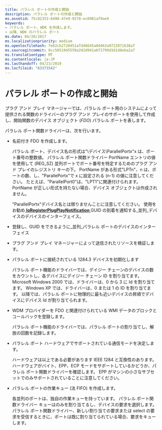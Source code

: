 ```yaml
---
title: パラレル ポートの作成と開始
description: パラレル ポートの作成と開始
ms.assetid: 75c82353-6490-47e9-9278-ec0981af9ae9
keywords:
- パラレル ポート、WDK を作成します。
- 以降、WDK のパラレル ポート
ms.date: 04/20/2017
ms.localizationpriority: medium
ms.openlocfilehash: fe62cb2720451afd46645a0d463a9722071638af
ms.sourcegitcommit: 0cc5051945559a242d941a6f2799d161d8eba2a7
ms.translationtype: MT
ms.contentlocale: ja-JP
ms.lasthandoff: 04/23/2019
ms.locfileid: "63373542"
---
```

# <a name="creating-and-starting-a-parallel-port"></a>パラレル ポートの作成と開始





プラグ アンド プレイ マネージャーでは、パラレル ポート用のシステムによって提供される関数のドライバーのプラグ アンド プレイのサポートを使用して作成し、開始関数のデバイス オブジェクト (*FDO*) パラレル ポートを表します。

パラレル ポート関数ドライバーは、次を行います。

-   名前付き FDO を作成します。

    パラレル ポート、デバイス名の形式は"\\デバイス\\ParallelPortx"x は、ポート番号の整数値。 パラレル ポート関数ドライバー PortName エントリの値を使用して (REG\_SZ) 並列ポートでポート番号を特定するためのプラグ アンド プレイのレジストリ キーの下。 PortName がある形式"LPTn"、n は、ポートの数、し、"ParallePortx"で x に設定される (n-1) の値に注意してください。 たとえば、"ParallelPort0"は、"LPT1"に関連付けられます。 PortName が正しい形式を持たない場合、デバイス オブジェクトは作成されません。

    "ParallelPortx"デバイス名とは限りませんことに注意してください。 使用をお勧め[ **IoRegisterPlugPlayNotification** ](https://msdn.microsoft.com/library/windows/hardware/ff549526) GUID の到着を通知する\_並列\_デバイスのデバイスのインターフェイス。

-   登録し、GUID をできるように\_並列\_パラレル ポートのデバイスのインターフェイス

-   プラグ アンド プレイ マネージャーによって送信されたリソースを検証します。

-   パラレル ポートに接続されている 1284.3 デバイスを初期化します

    パラレル ポート機能のドライバーでは、デイジー チェーンのデバイスの数をカウントし、各デバイスにデイジー チェーン ID を割り当てます。 Microsoft Windows 2000 では、ドライバーは、0 から 3 に Id を割り当てます。 Windows XP では、ドライバーは、0 または 1 の ID を割り当てます。 以降では、パラレル ポートに物理的に最も近いデバイスの昇順でデバイスにデバイス Id が割り当てられます。

-   WDM プロバイダーを FDO と関連付けられている WMI データのブロックとコールバックを登録します。

    パラレル ポート機能のドライバーでは、パラレル ポートの割り当てし、解放の回数を記録します。

-   パラレル ポート ハードウェアでサポートされている通信モードを決定します。

    ハードウェアは以上である必要があります IEEE 1284 と互換性のあります。 ハードウェアがバイト、EPP、ECP モードをサポートしているかどうか、パラレル ポート関数ドライバーを確認します。 EPP がマシンの小さなサブセットでのみサポートされていることに注意してください。

-   パラレル ポートの作業キュー (法 FIFO) を作成します。

    各並列のポートは、独自の作業キューを持っています。 パラレル ポート関数ドライバー キューはのみを割り当てるし、デバイスの要求を選択します。 パラレル ポート関数ドライバー、新しい割り当ての要求または select の要求を受信するときに、ポートは既に割り当てられている場合、要求をキューします。

 

 




